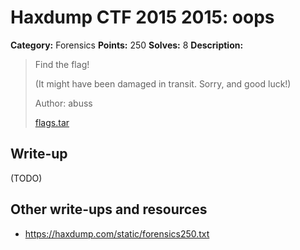 # Haxdump CTF 2015 2015: oops

**Category:** Forensics
**Points:** 250
**Solves:** 8
**Description:**

> Find the flag!
> 
> 
> (It might have been damaged in transit. Sorry, and good luck!)
> 
> 
> Author: abuss
> 
> 
> [flags.tar](./flags.tar)


## Write-up

(TODO)

## Other write-ups and resources

* <https://haxdump.com/static/forensics250.txt>
